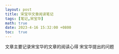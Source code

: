 ```yaml
---
layout: post
title: 宋宝华文章阅读笔记
tags: [笔记,宋宝华]
math: true
date: 2023-4-16 15:32:00 +0800
toc:  true
---
```

文章主要记录宋宝华的文章的阅读心得
宋宝华提出的问题
